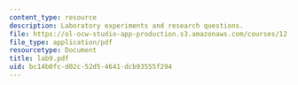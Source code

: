 ```yaml
---
content_type: resource
description: Laboratory experiments and research questions.
file: https://ol-ocw-studio-app-production.s3.amazonaws.com/courses/12-108-structure-of-earth-materials-fall-2004/bc14b0fcd02c52d54641dcb93555f294_lab9.pdf
file_type: application/pdf
resourcetype: Document
title: lab9.pdf
uid: bc14b0fc-d02c-52d5-4641-dcb93555f294
---
```

